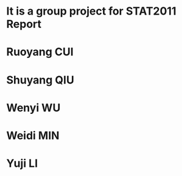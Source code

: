 # It is a group project for STAT2011 Report
# Ruoyang CUI 
# Shuyang QIU 
# Wenyi WU 
# Weidi MIN
# Yuji LI 
